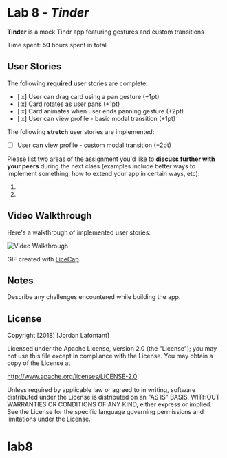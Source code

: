 # Lab 8 - *Tinder*

**Tinder** is a mock Tindr app featuring gestures and custom transitions

Time spent: **50** hours spent in total

## User Stories

The following **required** user stories are complete:

- [ x] User can drag card using a pan gesture (+1pt)
- [ x] Card rotates as user pans (+1pt)
- [ x] Card animates when user ends panning gesture (+2pt)
- [ x] User can view profile - basic modal transition (+1pt)

The following **stretch** user stories are implemented:

- [ ] User can view profile - custom modal transition (+2pt)

Please list two areas of the assignment you'd like to **discuss further with your peers** during the next class (examples include better ways to implement something, how to extend your app in certain ways, etc):

1.
2.

## Video Walkthrough

Here's a walkthrough of implemented user stories:

<img src='https://imgur.com/a/6Yc865E.gif' title='Video Walkthrough' width='' alt='Video Walkthrough' />

GIF created with [LiceCap](http://www.cockos.com/licecap/).

## Notes

Describe any challenges encountered while building the app.

## License
 
Copyright [2018] [Jordan Lafontant]

Licensed under the Apache License, Version 2.0 (the "License");
you may not use this file except in compliance with the License.
You may obtain a copy of the License at

http://www.apache.org/licenses/LICENSE-2.0

Unless required by applicable law or agreed to in writing, software
distributed under the License is distributed on an "AS IS" BASIS,
WITHOUT WARRANTIES OR CONDITIONS OF ANY KIND, either express or implied.
See the License for the specific language governing permissions and
limitations under the License.
# lab8
